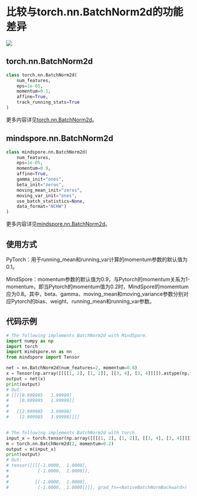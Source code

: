 # 比较与torch.nn.BatchNorm2d的功能差异

<a href="https://gitee.com/mindspore/docs/blob/master/docs/mindspore/source_zh_cn/note/api_mapping/pytorch_diff/BatchNorm2d.md" target="_blank"><img src="https://mindspore-website.obs.cn-north-4.myhuaweicloud.com/website-images/master/resource/_static/logo_source.png"></a>

## torch.nn.BatchNorm2d

```python
class torch.nn.BatchNorm2d(
    num_features,
    eps=1e-05,
    momentum=0.1,
    affine=True,
    track_running_stats=True
)
```

更多内容详见[torch.nn.BatchNorm2d](https://pytorch.org/docs/1.5.0/nn.html#torch.nn.BatchNorm2d)。

## mindspore.nn.BatchNorm2d

```python
class mindspore.nn.BatchNorm2d(
    num_features,
    eps=1e-05,
    momentum=0.9,
    affine=True,
    gamma_init="ones",
    beta_init="zeros",
    moving_mean_init="zeros",
    moving_var_init="ones",
    use_batch_statistics=None,
    data_format="NCHW")
)
```

更多内容详见[mindspore.nn.BatchNorm2d](https://mindspore.cn/docs/zh-CN/master/api_python/nn/mindspore.nn.BatchNorm2d.html#mindspore.nn.BatchNorm2d)。

## 使用方式

PyTorch：用于running_mean和running_var计算的momentum参数的默认值为0.1。

MindSpore：momentum参数的默认值为0.9，与Pytorch的momentum关系为1-momentum，即当Pytorch的momentum值为0.2时，MindSpore的momemtum应为0.8。其中，beta、gamma、moving_mean和moving_variance参数分别对应Pytorch的bias、weight、running_mean和running_var参数。

## 代码示例

```python
# The following implements BatchNorm2d with MindSpore.
import numpy as np
import torch
import mindspore.nn as nn
from mindspore import Tensor

net = nn.BatchNorm2d(num_features=2, momentum=0.8)
x = Tensor(np.array([[[[1, 2], [1, 2]], [[3, 4], [3, 4]]]]).astype(np.float32))
output = net(x)
print(output)
# Out:
# [[[[0.999995   1.99999]
#    [0.999995   1.99999]]
#
#   [[2.999985   3.99998]
#    [2.999985   3.99998]]]]


# The following implements BatchNorm2d with torch.
input_x = torch.tensor(np.array([[[[1, 2], [1, 2]], [[3, 4], [3, 4]]]]).astype(np.float32))
m = torch.nn.BatchNorm2d(2, momentum=0.2)
output = m(input_x)
print(output)
# Out:
# tensor([[[[-1.0000,  1.0000],
#           [-1.0000,  1.0000]],
#
#          [[-1.0000,  1.0000],
#           [-1.0000,  1.0000]]]], grad_fn=<NativeBatchNormBackward>)
```
